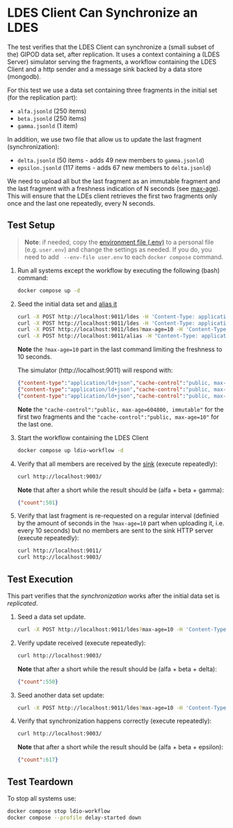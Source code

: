 # LDES Client Can Synchronize an LDES
The test verifies that the LDES Client can synchronize a (small subset of the) GIPOD data set, after replication. It uses a context containing a (LDES Server) simulator serving the fragments, a workflow containing the LDES Client and a http sender and a message sink backed by a data store (mongodb).

For this test we use a data set containing three fragments in the initial set (for the replication part):
* `alfa.jsonld` (250 items)
* `beta.jsonld` (250 items)
* `gamma.jsonld` (1 item)

In addition, we use two file that allow us to update the last fragment (synchronization):
* `delta.jsonld` (50 items - adds 49 new members to `gamma.jsonld`)
* `epsilon.jsonld` (117 items - adds 67 new members to `delta.jsonld`)

We need to upload all but the last fragment as an immutable fragment and the last fragment with a freshness indication of N seconds (see [max-age](https://developer.mozilla.org/en-US/docs/Web/HTTP/Headers/Cache-Control#response_directives)). This will ensure that the LDEs client retrieves the first two fragments only once and the last one repeatedly, every N seconds.

## Test Setup
> **Note**: if needed, copy the [environment file (.env)](./.env) to a personal file (e.g. `user.env`) and change the settings as needed. If you do, you need to add ` --env-file user.env` to each `docker compose` command.

1. Run all systems except the workflow by executing the following (bash) command:
    ```bash
    docker compose up -d
    ```

2. Seed the initial data set and [alias it](./create-alias.json)
    ```bash
    curl -X POST http://localhost:9011/ldes -H 'Content-Type: application/ld+json' -d '@data/alfa.jsonld'
    curl -X POST http://localhost:9011/ldes -H 'Content-Type: application/ld+json' -d '@data/beta.jsonld'
    curl -X POST http://localhost:9011/ldes?max-age=10 -H 'Content-Type: application/ld+json' -d '@data/gamma.jsonld'
    curl -X POST http://localhost:9011/alias -H "Content-Type: application/json" -d '@data/create-alias.json'
    ```
    **Note** the `?max-age=10` part in the last command limiting the freshness to 10 seconds.

    The simulator (http://localhost:9011) will respond with:
    ```json
    {"content-type":"application/ld+json","cache-control":"public, max-age=604800, immutable","id":"/api/v1/ldes/mobility-hindrances?generatedAtTime=2022-05-20T09:58:15.867Z"}
    {"content-type":"application/ld+json","cache-control":"public, max-age=604800, immutable","id":"/api/v1/ldes/mobility-hindrances?generatedAtTime=2022-05-25T10:22:45.82Z"}
    {"content-type":"application/ld+json","cache-control":"public, max-age=10","id":"/api/v1/ldes/mobility-hindrances?generatedAtTime=2022-06-03T07:58:29.2Z"}
    ```
    **Note** the `"cache-control":"public, max-age=604800, immutable"` for the first two fragments and the `"cache-control":"public, max-age=10"` for the last one.

3. Start the workflow containing the LDES Client
    ```bash
    docker compose up ldio-workflow -d
    ```

4. Verify that all members are received by the [sink](http://localhost:9003/) (execute repeatedly):
    ```bash
    curl http://localhost:9003/
    ```
    **Note** that after a short while the result should be (alfa + beta + gamma):
    ```json
    {"count":501}
    ```

5. Verify that last fragment is re-requested on a regular interval (definied by the amount of seconds in the `?max-age=10` part when uploading it, i.e. every 10 seconds) but no members are sent to the sink HTTP server (execute repeatedly):
    ```bash
    curl http://localhost:9011/
    curl http://localhost:9003/
    ```

## Test Execution
This part verifies that the *synchronization* works after the initial data set is *replicated*.

1. Seed a data set update.
    ```bash
    curl -X POST http://localhost:9011/ldes?max-age=10 -H 'Content-Type: application/ld+json' -d '@data/delta.jsonld'
    ```

2. Verify update received (execute repeatedly):
    ```bash
    curl http://localhost:9003/
    ```
    **Note** that after a short while the result should be (alfa + beta + delta):
    ```json
    {"count":550}
    ```

3. Seed another data set update:
    ```bash
    curl -X POST http://localhost:9011/ldes?max-age=10 -H 'Content-Type: application/ld+json' -d '@data/epsilon.jsonld'
    ```

4. Verify that synchronization happens correctly (execute repeatedly):
    ```bash
    curl http://localhost:9003/
    ```
    **Note** that after a short while the result should be (alfa + beta + epsilon):
    ```json
    {"count":617}
    ```

## Test Teardown
To stop all systems use:
```bash
docker compose stop ldio-workflow
docker compose --profile delay-started down
```

